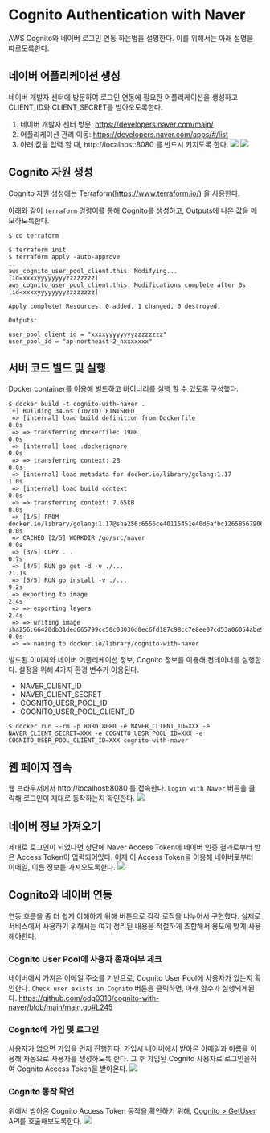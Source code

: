 # Cognito Authentication with Naver

AWS Cognito와 네이버 로그인 연동 하는법을 설명한다. 이를 위해서는 아래 설명을 따르도록한다.

## 네이버 어플리케이션 생성
네이버 개발자 센터에 방문하여 로그인 연동에 필요한 어플리케이션을 생성하고 CLIENT_ID와 CLIENT_SECRET를 받아오도록한다.
1. 네이버 개발자 센터 방문: https://developers.naver.com/main/
2. 어플리케이션 관리 이동: https://developers.naver.com/apps/#/list
3. 아래 값을 입력 할 때, http://localhost:8080 를 반드시 키지도록 한다.
![](/img/naver-dev-app1.png)
![](/img/naver-dev-app2.png)

## Cognito 자원 생성
Cognito 자원 생성에는 Terraform(https://www.terraform.io/) 을 사용한다.

아래와 같이 `terraform` 명령어를 통해 Cognito를 생성하고, Outputs에 나온 값을 메모하도록한다.

```shell
$ cd terraform

$ terraform init
$ terraform apply -auto-approve
..
aws_cognito_user_pool_client.this: Modifying... [id=xxxxyyyyyyyyzzzzzzzz]
aws_cognito_user_pool_client.this: Modifications complete after 0s [id=xxxxyyyyyyyyzzzzzzzz]

Apply complete! Resources: 0 added, 1 changed, 0 destroyed.

Outputs:

user_pool_client_id = "xxxxyyyyyyyyzzzzzzzz"
user_pool_id = "ap-northeast-2_hxxxxxxx"
```
## 서버 코드 빌드 및 실행
Docker container를 이용해 빌드하고 바이너리를 실행 할 수 있도록 구성했다.
```shell
$ docker build -t cognito-with-naver .
[+] Building 34.6s (10/10) FINISHED
 => [internal] load build definition from Dockerfile                                                                                                         0.0s
 => => transferring dockerfile: 198B                                                                                                                         0.0s
 => [internal] load .dockerignore                                                                                                                            0.0s
 => => transferring context: 2B                                                                                                                              0.0s
 => [internal] load metadata for docker.io/library/golang:1.17                                                                                               1.0s
 => [internal] load build context                                                                                                                            0.0s
 => => transferring context: 7.65kB                                                                                                                          0.0s
 => [1/5] FROM docker.io/library/golang:1.17@sha256:6556ce40115451e40d6afbc12658567906c9250b0fda250302dffbee9d529987                                         0.0s
 => CACHED [2/5] WORKDIR /go/src/naver                                                                                                                       0.0s
 => [3/5] COPY . .                                                                                                                                           0.7s
 => [4/5] RUN go get -d -v ./...                                                                                                                            21.1s
 => [5/5] RUN go install -v ./...                                                                                                                            9.2s
 => exporting to image                                                                                                                                       2.4s
 => => exporting layers                                                                                                                                      2.4s
 => => writing image sha256:66420db31ded665799cc50c03030d0ec6fd187c98cc7e8ee07cd53a06054abe9                                                                 0.0s
 => => naming to docker.io/library/cognito-with-naver
 ```
 
빌드된 이미지와 네이버 어플리케이션 정보, Cognito 정보를 이용해 컨테이너를 실행한다. 설정을 위해 4가지 환경 변수가 이용된다.
* NAVER_CLIENT_ID
* NAVER_CLIENT_SECRET
* COGNITO_UESR_POOL_ID
* COGNITO_USER_POOL_CLIENT_ID
```shell
$ docker run --rm -p 8080:8080 -e NAVER_CLIENT_ID=XXX -e NAVER_CLIENT_SECRET=XXX -e COGNITO_UESR_POOL_ID=XXX -e COGNITO_USER_POOL_CLIENT_ID=XXX cognito-with-naver
```
 
## 웹 페이지 접속
웹 브라우저에서 http://localhost:8080 를 접속한다. `Login with Naver` 버튼을 클릭해 로그인이 제대로 동작하는지 확인한다.
![](/img/localhost1.png)

## 네이버 정보 가져오기
제대로 로그인이 되었다면 상단에 Naver Access Token에 네이버 인증 결과로부터 받은 Access Token이 입력되어있다.
이제 이 Access Token을 이용해 네이버로부터 이메일, 이름 정보를 가져오도록한다.
![](/img/localhost2.png)

## Cognito와 네이버 연동
연동 흐름을 좀 더 쉽게 이해하기 위해 버튼으로 각각 로직을 나누어서 구현했다. 실제로 서비스에서 사용하기 위해서는 여기 정리된 내용을 적절하게 조합해서 용도에 맞게 사용해야한다.

### Cognito User Pool에 사용자 존재여부 체크
네이버에서 가져온 이메일 주소를 기반으로, Cognito User Pool에 사용자가 있는지 확인한다.
`Check user exists in Cognito` 버튼을 클릭하면, 아래 함수가 실행되게된다.
https://github.com/odg0318/cognito-with-naver/blob/main/main.go#L245

### Cognito에 가입 및 로그인
사용자가 없으면 가입을 먼저 진행한다. 가입시 네이버에서 받아온 이메일과 이름을 이용해 자동으로 사용자를 생성하도록 한다.
그 후 가입된 Cognito 사용자로 로그인을하여 Cognito Access Token을 받아온다.
![](/img/localhost3.png)

### Cognito 동작 확인
위에서 받아온 Cognito Access Token 동작을 확인하기 위해, [Cognito > GetUser](https://docs.aws.amazon.com/cognito-user-identity-pools/latest/APIReference/API_GetUser.html) API를 호출해보도록한다.
![](/img/localhost4.png)
